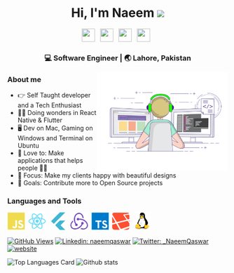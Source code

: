 <div align="center">
  <h1>Hi, I'm Naeem <img src="https://media.giphy.com/media/hvRJCLFzcasrR4ia7z/giphy.gif" width="30px"></h1>
</div>
 
<p align='center'> 
<a target="_blank" href="#" alt="Profile" title="Profile Website"><img height="30" width="30" src="https://image.flaticon.com/icons/png/512/607/607421.png"></a>&nbsp;&nbsp;
<a target="_blank" href="https://linkedin.com/in/naeemqaswar" alt="LinkedIn" title="LinkedIn"><img height="30" width="30" src="https://cdn2.iconfinder.com/data/icons/social-media-2285/512/1_Linkedin_unofficial_colored_svg-128.png"></a>&nbsp;&nbsp;
<a target="_blank" href="https://twitter.com/_NaeemQaswar" alt="Twitter" title="Twitter"><img height="30" width="30" src="https://cdn2.iconfinder.com/data/icons/social-media-2285/512/1_Twitter3_colored_svg-128.png"></a>&nbsp;&nbsp;
<a target="_blank" href="https://instagram.com/naeemqaswar" alt="Instagram" title="Instagram"><img height="30" width="30" src="https://cdn2.iconfinder.com/data/icons/social-media-2285/512/1_Instagram_colored_svg_1-128.png"></a>&nbsp;&nbsp;

<div align="center"><h3>💻 Software Engineer | 🌏 Lahore, Pakistan</h3></div>

<a target="_blank" href="http://naeemqaswar.me"><img src="assets/work.gif" align="right" width="300"></a>

### About me

- 👉 Self Taught developer and a Tech Enthusiast
- 🦸‍♂️ Doing wonders in React Native & Flutter
- 🖥 Dev on Mac, Gaming on Windows and Terminal on Ubuntu
- 💚 Love to: Make applications that helps people 🧗‍♂️
- 🌱 Focus: Make my clients happy with beautiful designs
- 🥅 Goals: Contribute more to Open Source projects

### Languages and Tools

<a align="left" target="_blank" href="https://www.javascript.com/" alt="Javascript" title="Javascript"><img height="40" width="40" src="https://raw.githubusercontent.com/devicons/devicon/master/icons/javascript/javascript-plain.svg"></a>&nbsp;
<a align="left" target="_blank" href="https://reactnative.dev/" alt="React" title="React & React Native"><img height="40" width="40" src="https://raw.githubusercontent.com/devicons/devicon/master/icons/react/react-original.svg"></a>&nbsp;
<a align="left" target="_blank" href="https://flutter.dev/" alt="Flutter" title="Flutter"><img height="40" width="40" src="https://raw.githubusercontent.com/devicons/devicon/master/icons/flutter/flutter-plain.svg"></a>&nbsp;
<a align="left" target="_blank" href="https://redux.js.org/" alt="Redux" title="Redux"><img height="40" width="40" src="https://raw.githubusercontent.com/devicons/devicon/master/icons/redux/redux-original.svg"></a>&nbsp;
<a align="left" target="_blank" href="https://www.typescriptlang.org/" alt="Typescript" title="Typescript"><img height="40" width="40" src="https://raw.githubusercontent.com/devicons/devicon/master/icons/typescript/typescript-original.svg"></a>&nbsp;
<a align="left" target="_blank" href="https://laravel.com/" alt="Laravel" title="Laravel"><img height="40" width="40" src="https://raw.githubusercontent.com/devicons/devicon/master/icons/laravel/laravel-plain.svg"></a>&nbsp;
<a align="left" target="_blank" href="https://www.linux.org/" alt="Linux" title="Linux"><img height="40" width="40" src="https://raw.githubusercontent.com/devicons/devicon/master/icons/linux/linux-original.svg"></a>&nbsp;

[![GitHub Views](https://komarev.com/ghpvc/?username=naeemqaswar&label=Views&color=blue&style=plastic)](https://komarev.com/ghpvc/?username=naeemqaswar&label=Views&color=blue&style=plastic)
[![Linkedin: naeemqaswar](https://img.shields.io/badge/-naeemqaswar-blue?style=flat-square&logo=Linkedin&logoColor=white&link=https://www.linkedin.com/in/naeemqaswar/)](https://www.linkedin.com/in/naeemqaswar/)
[![Twitter: _NaeemQaswar](https://img.shields.io/twitter/follow/naeemqaswar?style=social)](https://twitter.com/_naeemqaswar)
[![website](https://img.shields.io/badge/PortfolioWebsite-naeemqaswar.me-2648ff?style=flat-square&logo=google-chrome)](https://naeemqaswar.me/)

![Top Languages Card](https://github-readme-stats.vercel.app/api/top-langs/?username=naeemqaswar&layout=compact)
![Github stats](https://github-readme-stats.vercel.app/api?username=naeemqaswar&show_icons=true&count_private=true)

[website]: http://naeemqaswar.me
[twitter]: https://twitter.com/_NaeemQaswar
[instagram]: https://instagram.com/naeemqaswar
[linkedin]: https://linkedin.com/in/naeemqaswar
[myWebsiteLink]: http://naeemqaswar.me
